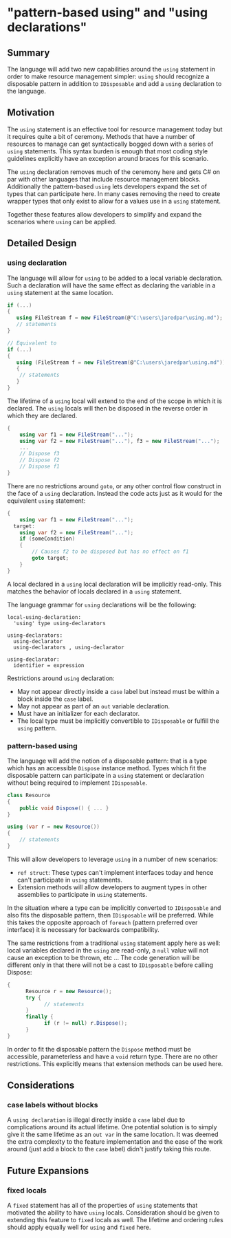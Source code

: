 # "pattern-based using" and "using declarations"

## Summary

The language will add two new capabilities around the `using` statement in order to make resource
management simpler: `using` should recognize a disposable pattern in addition to `IDisposable` and add a `using`
declaration to the language.

## Motivation

The `using` statement is an effective tool for resource management today but it requires quite a 
bit of ceremony. Methods that have a number of resources to manage can get syntactically bogged 
down with a series of `using` statements. This syntax burden is enough that most coding style 
guidelines explicitly have an exception around braces for this scenario. 

The `using` declaration removes much of the ceremony here and gets C# on par with other languages
that include resource management blocks. Additionally the pattern-based `using` lets developers expand
the set of types that can participate here. In many cases removing the need to create wrapper types 
that only exist to allow for a values use in a `using` statement. 

Together these features allow developers to simplify and expand the scenarios where `using` can
be applied.

## Detailed Design 

### using declaration

The language will allow for `using` to be added to a local variable declaration. Such a declaration
will have the same effect as declaring the variable in a `using` statement at the same location.

```csharp
if (...) 
{ 
   using FileStream f = new FileStream(@"C:\users\jaredpar\using.md");
   // statements
}

// Equivalent to 
if (...) 
{ 
   using (FileStream f = new FileStream(@"C:\users\jaredpar\using.md")) 
   {
    // statements
   }
}
```

The lifetime of a `using` local will extend to the end of the scope in which it is declared. The 
`using` locals will then be disposed in the reverse order in which they are declared. 

```csharp
{ 
    using var f1 = new FileStream("...");
    using var f2 = new FileStream("..."), f3 = new FileStream("...");
    ...
    // Dispose f3
    // Dispose f2 
    // Dispose f1
}
```

There are no restrictions around `goto`, or any other control flow construct in the face of 
a `using` declaration. Instead the code acts just as it would for the equivalent `using` statement:

```csharp
{
    using var f1 = new FileStream("...");
  target:
    using var f2 = new FileStream("...");
    if (someCondition) 
    {
        // Causes f2 to be disposed but has no effect on f1
        goto target;
    }
}
```

A local declared in a `using` local declaration will be implicitly read-only. This matches the 
behavior of locals declared in a `using` statement. 

The language grammar for `using` declarations will be the following:

```antlr
local-using-declaration:
  'using' type using-declarators

using-declarators:
  using-declarator
  using-declarators , using-declarator
  
using-declarator:
  identifier = expression
```

Restrictions around `using` declaration:

- May not appear directly inside a `case` label but instead must be within a block inside the
 `case` label.
- May not appear as part of an `out` variable declaration. 
- Must have an initializer for each declarator.
- The local type must be implicitly convertible to `IDisposable` or fulfill the `using` pattern.

### pattern-based using

The language will add the notion of a disposable pattern: that is a type which has an accessible 
`Dispose` instance method. Types which fit the disposable pattern can participate in a `using` 
statement or declaration without being required to implement `IDisposable`. 

```csharp
class Resource
{ 
    public void Dispose() { ... }
}

using (var r = new Resource())
{
    // statements
}
```

This will allow developers to leverage `using` in a number of new scenarios:

- `ref struct`: These types can't implement interfaces today and hence can't participate in `using`
statements.
- Extension methods will allow developers to augment types in other assemblies to participate 
in `using` statements.

In the situation where a type can be implicitly converted to `IDisposable` and also fits the
disposable pattern, then `IDisposable` will be preferred. While this takes the opposite approach
of `foreach` (pattern preferred over interface) it is necessary for backwards compatibility.

The same restrictions from a traditional `using` statement apply here as well: local variables 
declared in the `using` are read-only, a `null` value will not cause an exception to be thrown, 
etc ... The code generation will be different only in that there will not be a cast to 
`IDisposable` before calling Dispose:

```csharp
{
	  Resource r = new Resource();
	  try {
		    // statements
	  }
	  finally {
		    if (r != null) r.Dispose();
	  }
}
```

In order to fit the disposable pattern the `Dispose` method must be accessible, parameterless and have 
a `void` return type. There are no other restrictions. This explicitly means that extension methods
can be used here.

## Considerations

### case labels without blocks

A `using declaration` is illegal directly inside a `case` label due to complications around its 
actual lifetime. One potential solution is to simply give it the same lifetime as an `out var` 
in the same location. It was deemed the extra complexity to the feature implementation and the 
ease of the work around (just add a block to the `case` label) didn't justify taking this route.

## Future Expansions

### fixed locals

A `fixed` statement has all of the properties of `using` statements that motivated the ability
to have `using` locals. Consideration should be given to extending this feature to `fixed` locals
as well. The lifetime and ordering rules should apply equally well for `using` and `fixed` here.
